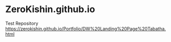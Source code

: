 # ZeroKishin.github.io
Test Repository
[https://zerokishin.github.io/Portfolio/DW%20Landing%20Page%20Tabatha.html
](url)
